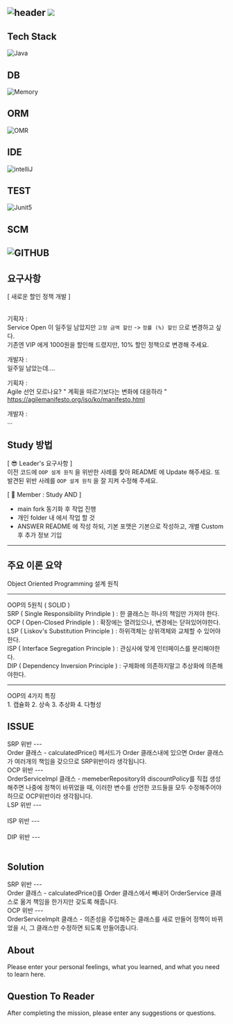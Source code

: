 ![header](https://capsule-render.vercel.app/api?type=soft&color=auto&height=150&section=header&text=UserManagement&fontSize=90&animation=blink&align=center)
<a href="https://hits.seeyoufarm.com"><img src="https://hits.seeyoufarm.com/api/count/incr/badge.svg?url=https%3A%2F%2Fgithub.com%2FFX-STUDY%2FBE-STUDY%2Fhit-counter&count_bg=%2379C83D&title_bg=%23555555&icon=&icon_color=%23E7E7E7&title=hits&edge_flat=false"/></a>
--
## Tech Stack
![Java](https://img.shields.io/badge/Java-ED8B00?style=for-the-badge&logo=openjdk&logoColor=white)
## DB
![Memory](https://img.shields.io/badge/Memory-000000?style=for-the-badge&logo=memory&logoColor=white)
## ORM
![OMR](https://img.shields.io/badge/NONE-000000?style=for-the-badge&logo=NONE&logoColor=white)
## IDE
![intelliJ](https://img.shields.io/badge/IntelliJIDEA-000000?style=for-the-badge&logo=IntelliJIDEA&logoColor=white)
## TEST
![Junit5](https://img.shields.io/badge/JUnit5-25A162?style=for-the-badge&logo=JUnit5&logoColor=white)
## SCM
![GITHUB](https://img.shields.io/badge/GitHub-100000?style=for-the-badge&logo=github&logoColor=white)
--
## 요구사항
[ 새로운 할인 정책 개발 ]<br><br>

기획자 : <br>
Service Open 이 일주일 남았지만 `고정 금액 할인` -> `정률 (%) 할인` 으로 변경하고 싶다.<br>
기존엔 VIP 에게 1000원을 할인해 드렸지만, 10% 할인 정책으로 변경해 주세요.<br>

개발자 : <br>
일주일 남았는데.... <br>

기획자 : <br>
Agile 선언 모르나요? " 계획을 따르기보다는 변화에 대응하라 " <br>
https://agilemanifesto.org/iso/ko/manifesto.html <br>

개발자 :<br>
...<br>

## Study 방법
[ 😎 Leader's 요구사항 ] <br>
이전 코드에 `OOP 설계 원칙` 을 위반한 사례를 찾아 README 에 Update 해주세요.
또 발견된 위반 사례를 `OOP 설계 원칙` 을 잘 지켜 수정해 주세요.

[ 🧐 Member : Study AND ] <br>
   - main fork 동기화 후 작업 진행
   - 개인 folder 내 에서 작업 할 것
   - ANSWER README 에 작성 하되, 기본 포맷은 기본으로 작성하고, 개별 Custom 후 추가 정보 기입

---

## 주요 이론 요약
Object Oriented Programming 설계 원칙 <br>
<hr>
OOP의 5원칙 ( SOLID ) <br>
SRP ( Single Responsibility Prindiple ) : 한 클래스는 하나의 책임만 가져야 한다. <br>
OCP ( Open-Closed Prindiple ) : 확장에는 열려있으나, 변경에는 닫혀있어야한다. <br>
LSP ( Liskov's Substitution Principle ) : 하위객체는 상위객체와 교체할 수 있어야한다. <br>
ISP ( Interface Segregation Principle ) : 관심사에 맞게 인터페이스를 분리해야한다. <br>
DIP ( Dependency Inversion Principle ) : 구체화에 의존하지말고 추상화에 의존해야한다. <br>
<hr>
OOP의 4가지 특징 <br>
1. 캡슐화 2. 상속 3. 추상화 4. 다형성

## ISSUE

SRP 위반 --- <br>
 Order 클래스 - calculatedPrice() 메서드가 Order 클래스내에 있으면 Order 클래스가 여러개의 책임을 갖으므로 SRP위반이라 생각됩니다.<br>
OCP 위반 --- <br>
  OrderServiceImpl 클래스 - memeberRepository와 discountPolicy를 직접 생성해주면 나중에 정책이 바뀌었을 때,
   이러한 변수를 선언한 코드들을 모두 수정해주어야하므로 OCP위반이라 생각됩니다.<br>
LSP 위반 --- <br>
 <br>
ISP 위반 --- <br>
 <br>
DIP 위반 --- <br>
 <br>
## Solution

SRP 위반 --- <br>
 Order 클래스 - calculatedPrice()를 Order 클래스에서 빼내어 OrderService 클래스로 옮겨 책임을 한가지만 갖도록 해줍니다. <br>
OCP 위반 --- <br>
 OrderServiceImplt 클래스 - 의존성을 주입해주는 클래스를 새로 만들어 정책이 바뀌었을 시, 그 클래스만 수정하면 되도록 만들어줍니다. <br>

## About

Please enter your personal feelings, what you learned, and what you need to learn here.

## Question To Reader

After completing the mission, please enter any suggestions or questions.

